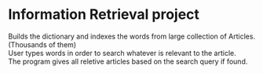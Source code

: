 # Information Retrieval project

Builds the dictionary and indexes the words from large collection of Articles. (Thousands of them) <br>
User types words in order to search whatever is relevant to the article. <br>
The program gives all reletive articles based on the search query if found. <br>
